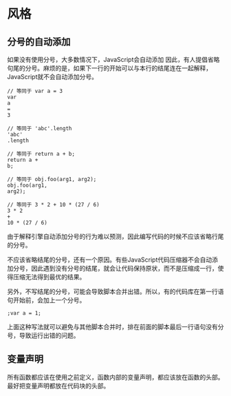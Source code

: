# 风格

分号的自动添加
------------
如果没有使用分号，大多数情况下，JavaScript会自动添加
因此，有人提倡省略句尾的分号。麻烦的是，如果下一行的开始可以与本行的结尾连在一起解释，JavaScript就不会自动添加分号。

```
// 等同于 var a = 3
var
a
=
3

// 等同于 'abc'.length
'abc'
.length

// 等同于 return a + b;
return a +
b;

// 等同于 obj.foo(arg1, arg2);
obj.foo(arg1,
arg2);

// 等同于 3 * 2 + 10 * (27 / 6)
3 * 2
+
10 * (27 / 6)
```

由于解释引擎自动添加分号的行为难以预测，因此编写代码的时候不应该省略行尾的分号。

不应该省略结尾的分号，还有一个原因。有些JavaScript代码压缩器不会自动添加分号，因此遇到没有分号的结尾，就会让代码保持原状，而不是压缩成一行，使得压缩无法得到最优的结果。

另外，不写结尾的分号，可能会导致脚本合并出错。所以，有的代码库在第一行语句开始前，会加上一个分号。
```
;var a = 1;
```

上面这种写法就可以避免与其他脚本合并时，排在前面的脚本最后一行语句没有分号，导致运行出错的问题。

变量声明
-----------
所有函数都应该在使用之前定义，函数内部的变量声明，都应该放在函数的头部。
最好把变量声明都放在代码块的头部。
